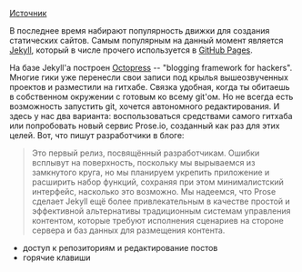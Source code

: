 [Источник](http://developmentseed.org/blog/2012/june/25/prose-a-content-editor-for-github/)

В последнее время набирают популярность движки для создания статических сайтов. Самым популярным на данный момент является [Jekyll](https://github.com/mojombo/jekyll/wiki), который в числе прочего используется в [GitHub Pages](http://pages.github.com/).

На базе Jekyll'а построен [Octopress](http://octopress.org/) -- "blogging framework for hackers". Многие гики уже перенесли свои записи под крылья вышеозвученных проектов и разместили на гитхабе. Связка удобная, когда ты обитаешь в собственном окружении с готовым ко всему git'ом. Но не всегда есть возможность запустить git, хочется автономного редактирования. И здесь у нас два варианта: воспользоваться средствами самого гитхаба или попробовать новый сервис Prose.io, созданный как раз для этих целей. Вот, что пишут разработчики в блоге:

> Это первый релиз, посвящённый разработчикам. Ошибки всплывут на поверхность, поскольку мы вырываемся из замкнутого круга, но мы планируем укрепить приложение и расширить набор функций, сохраняя при этом минималистский интерфейс, насколько это возможно. Мы надеемся, что Prose сделает Jekyll ещё более привлекательным в качестве простой и эффективной альтернативы традиционным системам управления контентом, которые требуют исполнения сценариев на стороне сервера и баз данных для размещения контента.

* доступ к репозиториям и редактирование постов
* горячие клавиши